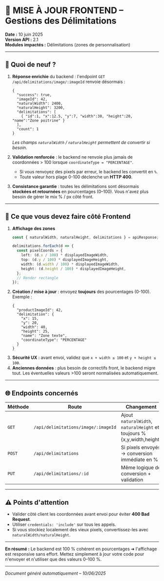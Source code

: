 # 🚨 MISE À JOUR FRONTEND – Gestions des Délimitations

**Date :** 10 juin 2025  
**Version API :** 2.1  
**Modules impactés :** Délimitations (zones de personnalisation)

---

## 🎯 Quoi de neuf ?
1. **Réponse enrichie** du backend : l'endpoint `GET /api/delimitations/image/:imageId` renvoie désormais :
   ```jsonc
   {
     "success": true,
     "imageId": 42,
     "naturalWidth": 2400,
     "naturalHeight": 3200,
     "delimitations": [
       { "id":1, "x":12.5, "y":7, "width":30, "height":20, "name":"Zone poitrine" }
     ],
     "count": 1
   }
   ```
   *Les champs `naturalWidth` / `naturalHeight` permettent de convertir si besoin.*

2. **Validation renforcée** : le backend ne renvoie plus jamais de coordonnées > 100 lorsque `coordinateType = "PERCENTAGE"`.
   - Si vous renvoyez des pixels par erreur, le backend les convertit en `%`.
   - Toute valeur hors plage 0-100 déclenche un **HTTP 400**.

3. **Consistance garantie** : toutes les délimitations sont désormais **stockées et retournées** en pourcentages (0–100). Vous n'avez plus besoin de gérer le mix % / px côté front.

---

## 🔧 Ce que vous devez faire côté Frontend
1. **Affichage des zones**
   ```ts
   const { naturalWidth, naturalHeight, delimitations } = apiResponse;
   
   delimitations.forEach(d => {
     const pixelCoords = {
       left: (d.x / 100) * displayedImageWidth,
       top: (d.y / 100) * displayedImageHeight,
       width: (d.width / 100) * displayedImageWidth,
       height: (d.height / 100) * displayedImageHeight,
     };
     // Render rectangle
   });
   ```
2. **Création / mise à jour** : envoyez **toujours** des pourcentages (0-100). Exemple :
   ```jsonc
   {
     "productImageId": 42,
     "delimitation": {
       "x": 15,
       "y": 20,
       "width": 40,
       "height": 25,
       "name": "Zone texte",
       "coordinateType": "PERCENTAGE"
     }
   }
   ```
3. **Sécurité UX** : avant envoi, validez que `x + width ≤ 100` et `y + height ≤ 100`.
4. **Anciennes données** : plus besoin de correctifs front, le backend migre tout. Les éventuelles valeurs >100 seront normalisées automatiquement.

---

## 🌐 Endpoints concernés
| Méthode | Route | Changement |
|---------|-------|------------|
| `GET` | `/api/delimitations/image/:imageId` | Ajout `naturalWidth`, `naturalHeight` et toujours %{x,y,width,height} |
| `POST` | `/api/delimitations` | Si pixels envoyés → conversion immédiate en % |
| `PUT` | `/api/delimitations/:id` | Même logique de conversion + validation |

---

## ⚠️ Points d'attention
- Valider côté client les coordonnées avant envoi pour éviter **400 Bad Request**.
- Utiliser `credentials: 'include'` sur tous les appels.
- Si vous stockiez localement des vieux pixels, convertissez-les avec `naturalWidth/naturalHeight`.

---

**En résumé :** Le backend est 100 % cohérent en pourcentages ➜ l'affichage est responsive sans effort. Mettez simplement à jour votre code pour n'envoyer et n'utiliser que des valeurs 0–100 %.

---

*Document généré automatiquement – 10/06/2025* 